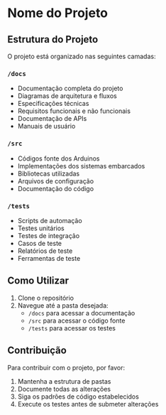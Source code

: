 # Nome do Projeto

## Estrutura do Projeto

O projeto está organizado nas seguintes camadas:

### `/docs`
- Documentação completa do projeto
- Diagramas de arquitetura e fluxos
- Especificações técnicas
- Requisitos funcionais e não funcionais
- Documentação de APIs
- Manuais de usuário

### `/src`
- Códigos fonte dos Arduinos
- Implementações dos sistemas embarcados
- Bibliotecas utilizadas
- Arquivos de configuração
- Documentação do código

### `/tests`
- Scripts de automação
- Testes unitários
- Testes de integração
- Casos de teste
- Relatórios de teste
- Ferramentas de teste

## Como Utilizar

1. Clone o repositório
2. Navegue até a pasta desejada:
   - `/docs` para acessar a documentação
   - `/src` para acessar o código fonte
   - `/tests` para acessar os testes

## Contribuição

Para contribuir com o projeto, por favor:
1. Mantenha a estrutura de pastas
2. Documente todas as alterações
3. Siga os padrões de código estabelecidos
4. Execute os testes antes de submeter alterações
